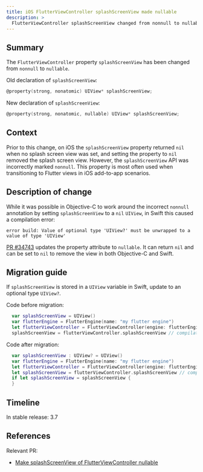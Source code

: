 ```yaml
---
title: iOS FlutterViewController splashScreenView made nullable
description: >
  FlutterViewController splashScreenView changed from nonnull to nullable.
---
```


## Summary

The `FlutterViewController` property `splashScreenView` has
been changed from `nonnull` to `nullable`.

Old declaration of `splashScreenView`:

```objective-c
@property(strong, nonatomic) UIView* splashScreenView;
```

New declaration of `splashScreenView`:

```objective-c
@property(strong, nonatomic, nullable) UIView* splashScreenView;
```

## Context

Prior to this change, on iOS the `splashScreenView` property returned `nil`
when no splash screen view was set, and
setting the property to `nil` removed the splash screen view.
However, the `splashScreenView` API was incorrectly marked `nonnull`. 
This property is most often used when transitioning to
Flutter views in iOS add-to-app scenarios.

## Description of change

While it was possible in Objective-C to work around the
incorrect `nonnull` annotation by setting `splashScreenView` to
a `nil` `UIView`, in Swift this caused a compilation error:

```nocode
error build: Value of optional type 'UIView?' must be unwrapped to a value of type 'UIView'
```

[PR #34743][] updates the property attribute to `nullable`.
It can return `nil` and can be set to `nil` to
remove the view in both Objective-C and Swift.

## Migration guide

If `splashScreenView` is stored in a `UIView` variable in Swift,
update to an optional type `UIView?`.

Code before migration:

```swift
  var splashScreenView = UIView()
  var flutterEngine = FlutterEngine(name: "my flutter engine")
  let flutterViewController = FlutterViewController(engine: flutterEngine, nibName: nil, bundle: nil)
  splashScreenView = flutterViewController.splashScreenView // compilation error: Value of optional type 'UIView?' must be unwrapped to a value of type 'UIView'
```

Code after migration:

```swift
  var splashScreenView : UIView? = UIView()
  var flutterEngine = FlutterEngine(name: "my flutter engine")
  let flutterViewController = FlutterViewController(engine: flutterEngine, nibName: nil, bundle: nil)
  let splashScreenView = flutterViewController.splashScreenView // compiles successfully
  if let splashScreenView = splashScreenView {
  }
```

## Timeline

In stable release: 3.7

## References

Relevant PR:

* [Make splashScreenView of FlutterViewController nullable][]

[Make splashScreenView of FlutterViewController nullable]: {{site.repo.engine}}/pull/34743
[PR #34743]: {{site.repo.engine}}/pull/34743
